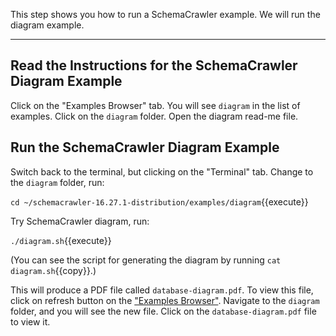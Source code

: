 This step shows you how to run a SchemaCrawler example. We will run the diagram example.

-----

## Read the Instructions for the SchemaCrawler Diagram Example

Click on the "Examples Browser" tab. You will see `diagram` in the list of examples. Click on the `diagram` folder. Open the diagram read-me file.


## Run the SchemaCrawler Diagram Example

Switch back to the terminal, but clicking on the "Terminal" tab. Change to the `diagram` folder, run:

`cd ~/schemacrawler-16.27.1-distribution/examples/diagram`{{execute}}

Try SchemaCrawler diagram, run:

`./diagram.sh`{{execute}}

(You can see the script for generating the diagram by running `cat diagram.sh`{{copy}}.)

This will produce a PDF file called `database-diagram.pdf`. To view this file, click on refresh button on the ["Examples Browser"](https://[[HOST_SUBDOMAIN]]-80-[[KATACODA_HOST]].environments.katacoda.com). Navigate to the `diagram` folder, and you will see the new file. Click on the `database-diagram.pdf` file to view it.
